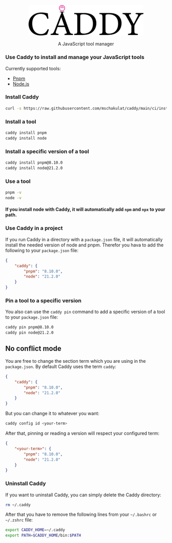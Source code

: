 <p align="center">
    <img alt="Caddy" src="./caddy.png?raw=true" width="360">
</p>

<p align="center">
    A JavaScript tool manager
</p>

### Use Caddy to install and manage your JavaScript tools

Currently supported tools:

- [Pnpm](https://pnpm.io/)
- [Node.js](https://nodejs.org/en/)

### Install Caddy

```bash
curl -s https://raw.githubusercontent.com/mschakulat/caddy/main/ci/install.sh | bash
```

### Install a tool

```bash
caddy install pnpm
caddy install node
```

### Install a specific version of a tool

```bash
caddy install pnpm@8.10.0
caddy install node@21.2.0
```

### Use a tool

```bash
pnpm -v
node -v
```

#### **If you install node with Caddy, it will automatically add `npm` and `npx` to your path.**

### Use Caddy in a project

If you run Caddy in a directory with a `package.json` file,
it will automatically install the needed version of node and pnpm.
Therefor you hava to add the following to your `package.json` file:

```json
{
    "caddy": {
        "pnpm": "8.10.0",
        "node": "21.2.0"
    }
}
```

### Pin a tool to a specific version

You also can use the `caddy pin` command to add a specific version of a tool to your `package.json` file:

```bash
caddy pin pnpm@8.10.0
caddy pin node@21.2.0
```

## No conflict mode

You are free to change the section term which you are using in the `package.json`. By default Caddy uses the term `caddy`:

```json
{
    "caddy": {
        "pnpm": "8.10.0",
        "node": "21.2.0"
    }
}
```
But you can change it to whatever you want:

```bash
caddy config id <your-term>
```

After that, pinning or reading a version will respect your configured term:

```json
{
    "<your-term>": {
        "pnpm": "8.10.0",
        "node": "21.2.0"
    }
}
```

### Uninstall Caddy

If you want to uninstall Caddy, you can simply delete the Caddy directory:

```bash
rm ~/.caddy
```

After that you have to remove the following lines from your `~/.bashrc` or `~/.zshrc` file:

```bash
export CADDY_HOME=~/.caddy
export PATH=$CADDY_HOME/bin:$PATH
```
